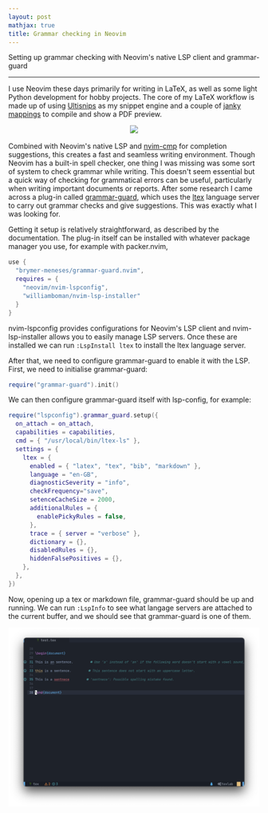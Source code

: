 ```yaml
---
layout: post
mathjax: true
title: Grammar checking in Neovim
---
```


Setting up grammar checking with Neovim's native LSP client and grammar-guard

---

I use Neovim these days primarily for writing in LaTeX, as well as some light
Python development for hobby projects. The core of my LaTeX workflow is made up
of using [Ultisnips](http://github.com/SirVer/ultisnips) as my snippet engine
and a couple of [janky
mappings](https://github.com/aymenhafeez/dotfiles/blob/master/nvim/after/ftplugin/tex.lua)
to compile and show a PDF preview.

<p align="center">
  <img src="../images/figs/workflow.gif" style="fancy-image" width="500"/>
</p>

Combined with Neovim's native LSP and
[nvim-cmp](http://github.com/hrsh7th/nvim-cmp) for completion suggestions, this
creates a fast and seamless writing environment. Though Neovim has
a built-in spell checker, one thing I was missing was some sort of system to
check grammar while writing. This doesn't seem essential but a quick way of
checking for grammatical errors can be useful, particularly when writing
important documents or reports. After some research I came across a plug-in
called [grammar-guard](http://github.com/brymer-meneses/grammar-guard.nvim),
which uses the [ltex](http://github.com/valentjn/ltex-ls) language server to
carry out grammar checks and give suggestions. This was exactly what I was
looking for.

Getting it setup is relatively straightforward, as described by the
documentation. The plug-in itself can be installed with whatever package manager
you use, for example with packer.nvim,

```lua
use {
  "brymer-meneses/grammar-guard.nvim",
  requires = {
    "neovim/nvim-lspconfig",
    "williamboman/nvim-lsp-installer"
  }
}
```

nvim-lspconfig provides configurations for Neovim's LSP client and
nvim-lsp-installer allows you to easily manage LSP servers. Once these are
installed we can run `:LspInstall ltex` to install the ltex language server.

After that, we need to configure grammar-guard to enable it with the LSP. First,
we need to initialise grammar-guard:

```lua
require("grammar-guard").init()
```

We can then configure grammar-guard itself with lsp-config, for example:

```lua
require("lspconfig").grammar_guard.setup({
  on_attach = on_attach,
  capabilities = capabilities,
  cmd = { "/usr/local/bin/ltex-ls" },
  settings = {
    ltex = {
      enabled = { "latex", "tex", "bib", "markdown" },
      language = "en-GB",
      diagnosticSeverity = "info",
      checkFrequency="save",
      setenceCacheSize = 2000,
      additionalRules = {
        enablePickyRules = false,
      },
      trace = { server = "verbose" },
      dictionary = {},
      disabledRules = {},
      hiddenFalsePositives = {},
    },
  },
})
```

Now, opening up a tex or markdown file, grammar-guard should be up and running.
We can run `:LspInfo` to see what langage servers are attached to the current
buffer, and we should see that grammar-guard is one of them.

<p align="center">
  <img src="../images/figs/example.png" width="700"/>
</p>
